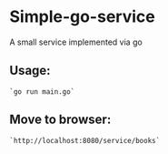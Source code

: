 # Simple-go-service
A small service implemented via go

## Usage:
    `go run main.go`
  
## Move to browser:
    `http://localhost:8080/service/books`
  

